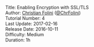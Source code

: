 Title: Enabling Encryption with SSL/TLS  
Author: <a href="mailto:christian.folini@netnea.com">Christian Folini</a> (<a href="https://twitter.com/ChrFolini">@ChrFolini</a>)  
Tutorial Number: 4  
Last Update: 2017-02-16  
Release Date: 2016-10-11  
Difficulty: Medium   
Duration: 1h  
